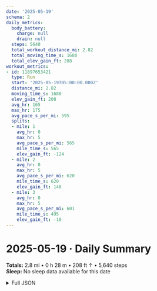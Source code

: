 ```yaml
---
date: '2025-05-19'
schema: 2
daily_metrics:
  body_battery:
    charge: null
    drain: null
  steps: 5640
  total_workout_distance_mi: 2.82
  total_moving_time_s: 1680
  total_elev_gain_ft: 208
workout_metrics:
- id: 11897653421
  type: Run
  start: '2025-05-19T05:00:00.000Z'
  distance_mi: 2.82
  moving_time_s: 1680
  elev_gain_ft: 208
  avg_hr: 165
  max_hr: 175
  avg_pace_s_per_mi: 595
  splits:
  - mile: 1
    avg_hr: 0
    max_hr: 5
    avg_pace_s_per_mi: 565
    mile_time_s: 565
    elev_gain_ft: -124
  - mile: 2
    avg_hr: 0
    max_hr: 5
    avg_pace_s_per_mi: 620
    mile_time_s: 620
    elev_gain_ft: 148
  - mile: 3
    avg_hr: 0
    max_hr: 5
    avg_pace_s_per_mi: 601
    mile_time_s: 495
    elev_gain_ft: -10
---
```

# 2025-05-19 · Daily Summary
**Totals:** 2.8 mi • 0 h 28 m • 208 ft ↑ • 5,640 steps  
**Sleep:** No sleep data available for this date

<details>
<summary>Full JSON</summary>

```json
{
  "date": "2025-05-19",
  "schema": 2,
  "daily_metrics": {
    "body_battery": {
      "charge": null,
      "drain": null
    },
    "steps": 5640,
    "total_workout_distance_mi": 2.82,
    "total_moving_time_s": 1680,
    "total_elev_gain_ft": 208
  },
  "workout_metrics": [
    {
      "id": 11897653421,
      "type": "Run",
      "start": "2025-05-19T05:00:00.000Z",
      "distance_mi": 2.82,
      "moving_time_s": 1680,
      "elev_gain_ft": 208,
      "avg_hr": 165,
      "max_hr": 175,
      "avg_pace_s_per_mi": 595,
      "splits": [
        {
          "mile": 1,
          "avg_hr": 0,
          "max_hr": 5,
          "avg_pace_s_per_mi": 565,
          "mile_time_s": 565,
          "elev_gain_ft": -124
        },
        {
          "mile": 2,
          "avg_hr": 0,
          "max_hr": 5,
          "avg_pace_s_per_mi": 620,
          "mile_time_s": 620,
          "elev_gain_ft": 148
        },
        {
          "mile": 3,
          "avg_hr": 0,
          "max_hr": 5,
          "avg_pace_s_per_mi": 601,
          "mile_time_s": 495,
          "elev_gain_ft": -10
        }
      ]
    }
  ]
}
```
</details>
